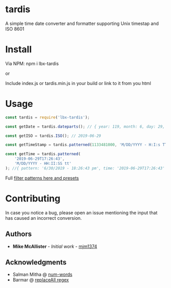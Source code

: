 # tardis

A simple time date converter and formatter supporting Unix timestap and ISO 8601

# Install

Via NPM: npm i lbx-tardis

or

Include index.js or tardis.min.js in your build or link to it from you html

# Usage

```javascript
const tardis = require('lbx-tardis');

const getDate = tardis.dateparts(); // { year: 119, month: 6, day: 29, hour: 13, min: '04', sec: '12', fullYear: 2019, shortYear: '19', wordYear: 'two thousand and nineteen',  fullMonth: 'June',  shortMonth: 'Jun',....}

const getISO = tardis.ISO(); // 2019-06-29

const getTimeStamp = tardis.patterned(1133481000, 'M/DD/YYYY - H:I:s TT tt'); // { pattern: '12/02/2005 - 18:50:{{26}} PM pm', time: 1133481000 }

const getTime = tardis.patterned(
	'2019-06-29T17:26:43',
	'M/DD/YYYY - HH:II:SS tt'
); //{ pattern: '6/30/2019 - 18:26:43 pm', time: '2019-06-29T17:26:43' }
```

Full [filter patterns here and presets](https://docs.google.com/spreadsheets/d/1SVNrBFcKqkojN59xQNyeA3mvNxvX8pwgXzKj9JABAtw/edit#gid=0)

# Contributing

In case you notice a bug, please open an issue mentioning the input that has caused an incorrect conversion.

## Authors

-   **Mike McAllister** - _Initial work_ - [mjm1374](https://github.com/mjm1374)

## Acknowledgments

-   Salman Mitha @ [num-words ](https://github.com/salmanm/num-words)
-   Barmar @ [replaceAll regex](https://stackoverflow.com/users/1491895/barmar)
